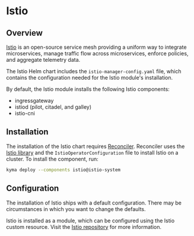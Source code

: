 # Istio

## Overview

[Istio](https://istio.io/) is an open-source service mesh providing a uniform way to integrate microservices, manage traffic flow across microservices, enforce policies, and aggregate telemetry data.

The Istio Helm chart includes the `istio-manager-config.yaml` file, which contains the configuration needed for the Istio module's installation.

By default, the Istio module installs the following Istio components:

- ingressgateway
- istiod (pilot, citadel, and galley)
- istio-cni

## Installation

The installation of the Istio chart requires [Reconciler](https://github.com/kyma-incubator/reconciler/tree/main/pkg/reconciler/instances/istio). Reconciler uses the [Istio library](https://github.com/istio/istio/tree/master/operator) and the `IstioOperatorConfiguration` file to install Istio on a cluster. To install the component, run:

```bash
kyma deploy --components istio@istio-system
```

## Configuration

The installation of Istio ships with a default configuration. There may be circumstances in which you want to change the defaults.

Istio is installed as a module, which can be configured using the Istio custom resource. Visit the [Istio repository](https://github.com/kyma-project/istio) for more information.
